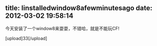 title: Iinstalledwindow8afewminutesago
date: 2012-03-02 19:58:14
---

<p>
	今天安装了一个window8来耍耍，不错哈，就是不能玩CF!
</p>
<p>
	[upload]33[/upload]
</p>
<p>
	<br />
</p>